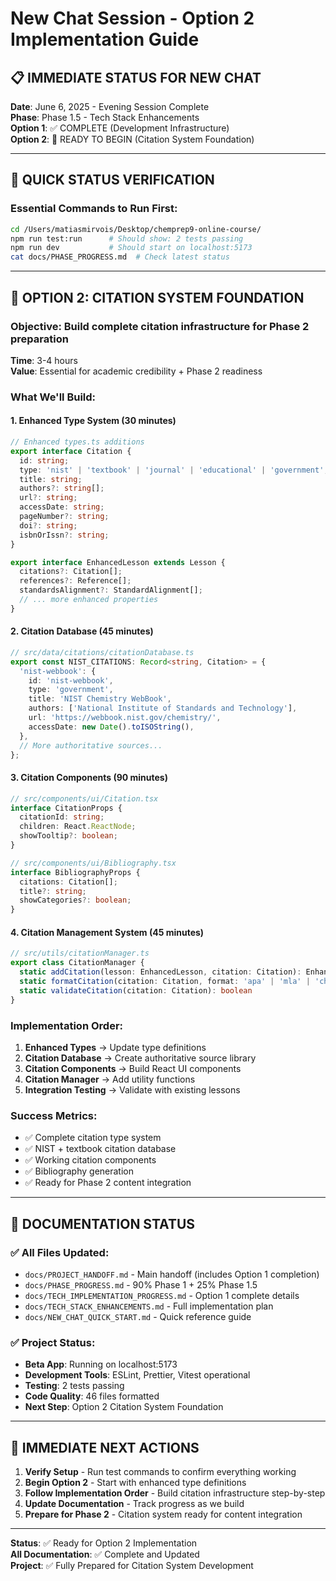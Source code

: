 # New Chat Session - Option 2 Implementation Guide

## 📋 IMMEDIATE STATUS FOR NEW CHAT

**Date**: June 6, 2025 - Evening Session Complete  
**Phase**: Phase 1.5 - Tech Stack Enhancements  
**Option 1**: ✅ COMPLETE (Development Infrastructure)  
**Option 2**: 🚀 READY TO BEGIN (Citation System Foundation)  

---

## 🎯 QUICK STATUS VERIFICATION

### **Essential Commands to Run First:**
```bash
cd /Users/matiasmirvois/Desktop/chemprep9-online-course/
npm run test:run      # Should show: 2 tests passing
npm run dev           # Should start on localhost:5173
cat docs/PHASE_PROGRESS.md  # Check latest status
```

---

## 🚀 OPTION 2: CITATION SYSTEM FOUNDATION

### **Objective**: Build complete citation infrastructure for Phase 2 preparation
**Time**: 3-4 hours  
**Value**: Essential for academic credibility + Phase 2 readiness

### **What We'll Build:**

#### **1. Enhanced Type System** (30 minutes)
```typescript
// Enhanced types.ts additions
export interface Citation {
  id: string;
  type: 'nist' | 'textbook' | 'journal' | 'educational' | 'government';
  title: string;
  authors?: string[];
  url?: string;
  accessDate: string;
  pageNumber?: string;
  doi?: string;
  isbnOrIssn?: string;
}

export interface EnhancedLesson extends Lesson {
  citations?: Citation[];
  references?: Reference[];
  standardsAlignment?: StandardAlignment[];
  // ... more enhanced properties
}
```

#### **2. Citation Database** (45 minutes)
```typescript
// src/data/citations/citationDatabase.ts
export const NIST_CITATIONS: Record<string, Citation> = {
  'nist-webbook': {
    id: 'nist-webbook',
    type: 'government',
    title: 'NIST Chemistry WebBook',
    authors: ['National Institute of Standards and Technology'],
    url: 'https://webbook.nist.gov/chemistry/',
    accessDate: new Date().toISOString(),
  },
  // More authoritative sources...
};
```

#### **3. Citation Components** (90 minutes)
```typescript
// src/components/ui/Citation.tsx
interface CitationProps {
  citationId: string;
  children: React.ReactNode;
  showTooltip?: boolean;
}

// src/components/ui/Bibliography.tsx
interface BibliographyProps {
  citations: Citation[];
  title?: string;
  showCategories?: boolean;
}
```

#### **4. Citation Management System** (45 minutes)
```typescript
// src/utils/citationManager.ts
export class CitationManager {
  static addCitation(lesson: EnhancedLesson, citation: Citation): EnhancedLesson
  static formatCitation(citation: Citation, format: 'apa' | 'mla' | 'chicago'): string
  static validateCitation(citation: Citation): boolean
}
```

### **Implementation Order:**
1. **Enhanced Types** → Update type definitions
2. **Citation Database** → Create authoritative source library
3. **Citation Components** → Build React UI components
4. **Citation Manager** → Add utility functions
5. **Integration Testing** → Validate with existing lessons

### **Success Metrics:**
- ✅ Complete citation type system
- ✅ NIST + textbook citation database
- ✅ Working citation components
- ✅ Bibliography generation
- ✅ Ready for Phase 2 content integration

---

## 📁 DOCUMENTATION STATUS

### **✅ All Files Updated:**
- `docs/PROJECT_HANDOFF.md` - Main handoff (includes Option 1 completion)
- `docs/PHASE_PROGRESS.md` - 90% Phase 1 + 25% Phase 1.5
- `docs/TECH_IMPLEMENTATION_PROGRESS.md` - Option 1 complete details
- `docs/TECH_STACK_ENHANCEMENTS.md` - Full implementation plan
- `docs/NEW_CHAT_QUICK_START.md` - Quick reference guide

### **✅ Project Status:**
- **Beta App**: Running on localhost:5173
- **Development Tools**: ESLint, Prettier, Vitest operational
- **Testing**: 2 tests passing
- **Code Quality**: 46 files formatted
- **Next Step**: Option 2 Citation System Foundation

---

## 🎯 IMMEDIATE NEXT ACTIONS

1. **Verify Setup** - Run test commands to confirm everything working
2. **Begin Option 2** - Start with enhanced type definitions
3. **Follow Implementation Order** - Build citation infrastructure step-by-step
4. **Update Documentation** - Track progress as we build
5. **Prepare for Phase 2** - Citation system ready for content integration

---

**Status**: ✅ Ready for Option 2 Implementation  
**All Documentation**: ✅ Complete and Updated  
**Project**: ✅ Fully Prepared for Citation System Development